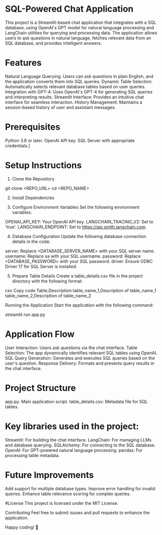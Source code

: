 # SQL-Powered Chat Application
This project is a Streamlit-based chat application that integrates with a SQL database, using OpenAI's GPT model for natural language processing and LangChain utilities for querying and processing data. The application allows users to ask questions in natural language, fetches relevant data from an SQL database, and provides intelligent answers.

# Features

Natural Language Querying: Users can ask questions in plain English, and the application converts them into SQL queries.
Dynamic Table Selection: Automatically selects relevant database tables based on user queries.
Integration with GPT-4: Uses OpenAI's GPT-4 for generating SQL queries and interpreting results.
Streamlit Interface: Provides an intuitive chat interface for seamless interaction.
History Management: Maintains a session-based history of user and assistant messages.

# Prerequisites
Python 3.8 or later.
OpenAI API key.
SQL Server with appropriate credentials.]

# Setup Instructions
1. Clone the Repository
   
git clone <REPO_URL>
cd <REPO_NAME>

2. Install Dependencies

3. Configure Environment Variables
Set the following environment variables:

OPENAI_API_KEY: Your OpenAI API key.
LANGCHAIN_TRACING_V2: Set to 'true'.
LANGCHAIN_ENDPOINT: Set to https://api.smith.langchain.com.

4. Database Configuration
Update the following database connection details in the code:

server: Replace <DATABASE_SERVER_NAME> with your SQL server name.
username: Replace sa with your SQL username.
password: Replace <DATABASE_PASSWORD> with your SQL password.
driver: Ensure ODBC Driver 17 for SQL Server is installed.

5. Prepare Table Details
Create a table_details.csv file in the project directory with the following format:

csv
Copy code
Table,Description
table_name_1,Description of table_name_1
table_name_2,Description of table_name_2

Running the Application
Start the application with the following command:

streamlit run app.py

# Application Flow
User Interaction: Users ask questions via the chat interface.
Table Selection: The app dynamically identifies relevant SQL tables using OpenAI.
SQL Query Generation: Generates and executes SQL queries based on the user's question.
Response Delivery: Formats and presents query results in the chat interface.

# Project Structure

app.py: Main application script.
table_details.csv: Metadata file for SQL tables.

# Key libraries used in the project:

Streamlit: For building the chat interface.
LangChain: For managing LLMs and database querying.
SQLAlchemy: For connecting to the SQL database.
OpenAI: For GPT-powered natural language processing.
pandas: For processing table metadata.

# Future Improvements
Add support for multiple database types.
Improve error handling for invalid queries.
Enhance table relevance scoring for complex queries.

#License
This project is licensed under the MIT License.

Contributing
Feel free to submit issues and pull requests to enhance the application.

Happy coding! 🎉

